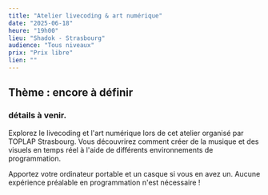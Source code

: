 ```yaml
---
title: "Atelier livecoding & art numérique"
date: "2025-06-18"
heure: "19h00"
lieu: "Shadok - Strasbourg"
audience: "Tous niveaux"
prix: "Prix libre"
lien: ""
---
```



## Thème : encore à définir
### détails à venir.

Explorez le livecoding et l'art numérique lors de cet atelier organisé par TOPLAP Strasbourg. Vous découvrirez comment créer de la musique et des visuels en temps réel à l'aide de différents environnements de programmation.

Apportez votre ordinateur portable et un casque si vous en avez un. Aucune expérience préalable en programmation n'est nécessaire ! 

